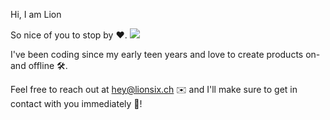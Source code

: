 Hi, I am Lion 

So nice of you to stop by ❤️. ![](https://komarev.com/ghpvc/?username=snow2405&LABEL="")

I've been coding since my early teen years and love to create products on- and offline 🛠️. 

Feel free to reach out at hey@lionsix.ch ✉️ and I'll make sure to get in contact with you immediately 🏃!
